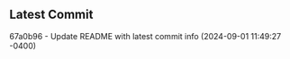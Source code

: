 
## Latest Commit
67a0b96 - Update README with latest commit info (2024-09-01 11:49:27 -0400) <Yunxi-Zhou>
